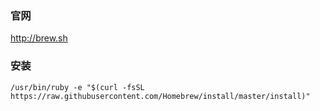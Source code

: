 ### 官网
http://brew.sh

### 安装
```shell
/usr/bin/ruby -e "$(curl -fsSL https://raw.githubusercontent.com/Homebrew/install/master/install)"
```
